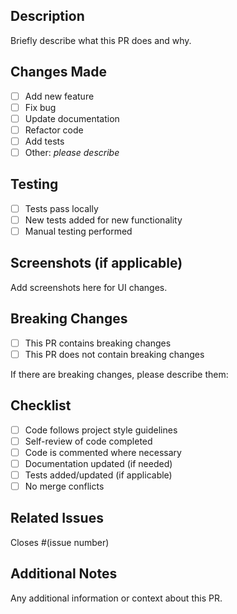 ## Description
Briefly describe what this PR does and why.

## Changes Made
- [ ] Add new feature
- [ ] Fix bug
- [ ] Update documentation
- [ ] Refactor code
- [ ] Add tests
- [ ] Other: _please describe_

## Testing
- [ ] Tests pass locally
- [ ] New tests added for new functionality
- [ ] Manual testing performed

## Screenshots (if applicable)
Add screenshots here for UI changes.

## Breaking Changes
- [ ] This PR contains breaking changes
- [ ] This PR does not contain breaking changes

If there are breaking changes, please describe them:

## Checklist
- [ ] Code follows project style guidelines
- [ ] Self-review of code completed
- [ ] Code is commented where necessary
- [ ] Documentation updated (if needed)
- [ ] Tests added/updated (if applicable)
- [ ] No merge conflicts

## Related Issues
Closes #(issue number)

## Additional Notes
Any additional information or context about this PR.